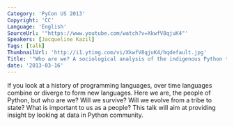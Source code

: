```yaml
---
Category: 'PyCon US 2013'
Copyright: 'CC'
Language: 'English'
SourceUrl: '"https://www.youtube.com/watch?v=XkwfV8qjuK4"'
Speakers: [Jacqueline Kazil]
Tags: [talk]
ThumbnailUrl: 'http://i1.ytimg.com/vi/XkwfV8qjuK4/hqdefault.jpg'
Title: '"Who are we? A sociological analysis of the indigenous Python tribe"'
date: '2013-03-16'
---
```

If you look at a history of programming languages, over time languages combine or diverge to form new languages. Here we are, the people of Python, but who are we? Will we survive? Will we evolve from a tribe to state? What is important to us as a people? This talk will aim at providing insight by looking at data in Python community.